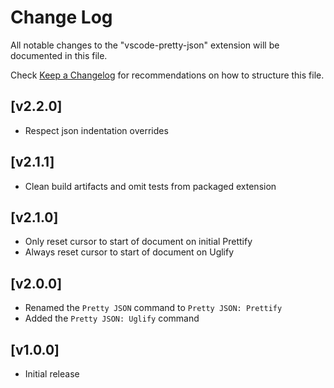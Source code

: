 # Change Log

All notable changes to the "vscode-pretty-json" extension will be documented in this file.

Check [Keep a Changelog](http://keepachangelog.com/) for recommendations on how to structure this file.

## [v2.2.0]

- Respect json indentation overrides

## [v2.1.1]

- Clean build artifacts and omit tests from packaged extension

## [v2.1.0]

- Only reset cursor to start of document on initial Prettify
- Always reset cursor to start of document on Uglify

## [v2.0.0]

- Renamed the `Pretty JSON` command to `Pretty JSON: Prettify`
- Added the `Pretty JSON: Uglify` command

## [v1.0.0]

- Initial release
